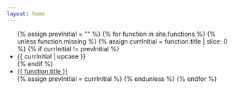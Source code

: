 ```yaml
---
layout: home
---
```


<ul class="function-list">
{% assign prevInitial = "" %}
{% for function in site.functions %}
  {% unless function.missing %}
  {% assign currInitial = function.title | slice: 0 %}
  {% if currInitial != prevInitial %}
  <li class="function-item function-initial">{{ currInitial | upcase }}</li>
  {% endif %}
  <li class="function-item">
    <a href="{{ function.permalink | relative_url }}">{{ function.title }}</a>
  </li>
  {% assign prevInitial = currInitial %}
  {% endunless %}
{% endfor %}
</ul>
